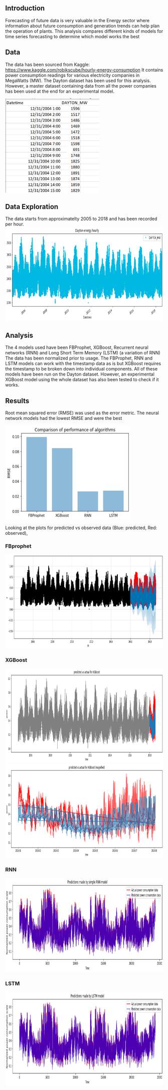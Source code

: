 ## Introduction

Forecasting of future data is very valuable in the Energy sector where information about future consumption and generation trends can help plan the operation of plants. This analysis compares different kinds of models for time series forecasting to determine which model works the best

## Data

The data has been sourced from Kaggle: https://www.kaggle.com/robikscube/hourly-energy-consumption 
It contains power consumption readings for various electricity companies in MegaWatts (MW). The Dayton dataset has been used for this analysis. However, a master dataset containing data from all the power companies has been used at the end for an experimental model. 

<img src="https://github.com/Eashani/Timeseries-Analysis-Energy-Data/blob/master/pic1dayton.png" alt="Sample data_dayton" width="300" height="300">

## Data Exploration

The data starts from approximatelty 2005 to 2018 and has been recorded per hour.
<img src="https://github.com/Eashani/Timeseries-Analysis-Energy-Data/blob/master/dayton_hourly.png" alt="Sample data_dayton" width="700" height="300">

## Analysis

The 4 models used have been FBProphet, XGBoost, Recurrent neural networks (RNN) and Long Short Term Memory (LSTM) (a variation of RNN)
The data has been normalized prior to usage. The FBProphet, RNN and LSTM models can work with the timestamp data as is but XGBoost requires the timestamp to be broken down into individual components. All of these models have been run on the Dayton dataset. However, an experimental XGBoost model using the whole dataset has also been tested to check if it works.

## Results

Root mean squared error (RMSE) was used as the error metric. The neural network models had the lowest RMSE and were the best

<img src="https://github.com/Eashani/Timeseries-Analysis-Energy-Data/blob/master/rmse.png" alt="Sample data_dayton" width="400" height="300">

Looking at the plots for predicted vs observed data (Blue: predicted, Red: observed),

### FBprophet 
<img src="https://github.com/Eashani/Timeseries-Analysis-Energy-Data/blob/master/prophet.png" alt="fbprophet" width="700" height="300">

### XGBoost 
<img src="https://github.com/Eashani/Timeseries-Analysis-Energy-Data/blob/master/xgboost.png" alt="xgboost" width="700" height="300">
<img src="https://github.com/Eashani/Timeseries-Analysis-Energy-Data/blob/master/xgboost2.png" alt="xgboost2" width="700" height="300">

### RNN 
<img src="https://github.com/Eashani/Timeseries-Analysis-Energy-Data/blob/master/rnn.png" alt="rnn" width="700" height="300">

### LSTM

<img src="https://github.com/Eashani/Timeseries-Analysis-Energy-Data/blob/master/lstm.png" alt="lstm" width="700" height="300">
